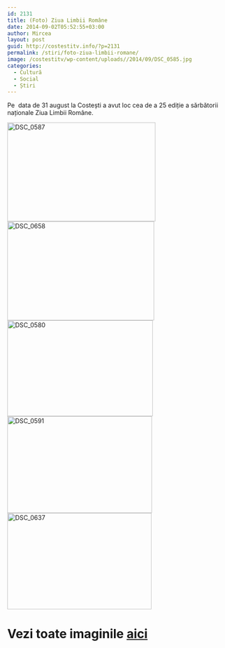```yaml
---
id: 2131
title: (Foto) Ziua Limbii Române
date: 2014-09-02T05:52:55+03:00
author: Mircea
layout: post
guid: http://costestitv.info/?p=2131
permalink: /stiri/foto-ziua-limbii-romane/
image: /costestitv/wp-content/uploads//2014/09/DSC_0585.jpg
categories:
  - Cultură
  - Social
  - Știri
---
```

Pe  data de 31 august la Costești a avut loc cea de a 25 ediție a sărbătorii naționale Ziua Limbii Române.<!--more-->

<img class="alignnone  wp-image-2135" src="/costestitv/wp-content/uploads//2014/09/DSC_0587.jpg" alt="DSC_0587" width="339" height="226" srcset="/costestitv/wp-content/uploads//2014/09/DSC_0587.jpg 300w, /costestitv/wp-content/uploads//2014/09/DSC_0587.jpg 1024w" sizes="(max-width: 339px) 100vw, 339px" /><img class="alignnone  wp-image-2138" src="/costestitv/wp-content/uploads//2014/09/DSC_0658.jpg" alt="DSC_0658" width="336" height="226" /> [<img class="alignnone  wp-image-2133" src="/costestitv/wp-content/uploads//2014/09/DSC_0580.jpg" alt="DSC_0580" width="333" height="219" />](/costestitv/wp-content/uploads//2014/09/DSC_0580.jpg) [<img class="alignnone  wp-image-2136" src="/costestitv/wp-content/uploads//2014/09/DSC_0591.jpg" alt="DSC_0591" width="331" height="221" srcset="/costestitv/wp-content/uploads//2014/09/DSC_0591.jpg 300w, /costestitv/wp-content/uploads//2014/09/DSC_0591.jpg 1024w" sizes="(max-width: 331px) 100vw, 331px" />](/costestitv/wp-content/uploads//2014/09/DSC_0591.jpg)<img class="alignnone  wp-image-2137" src="/costestitv/wp-content/uploads//2014/09/DSC_0637.jpg" alt="DSC_0637" width="330" height="220" /> 

# Vezi toate imaginile <a href="https://www.facebook.com/media/set/?set=a.718564158216446.1073741852.350616745011191&type=3" target="_blank">aici</a>